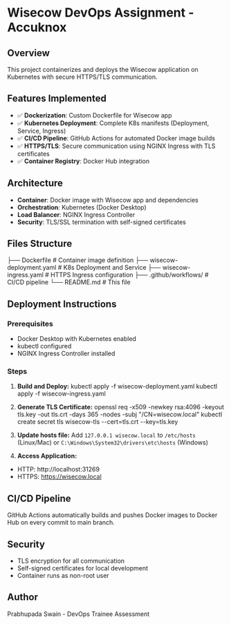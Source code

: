 # Wisecow DevOps Assignment - Accuknox

## Overview
This project containerizes and deploys the Wisecow application on Kubernetes with secure HTTPS/TLS communication.

## Features Implemented
- ✅ **Dockerization**: Custom Dockerfile for Wisecow app
- ✅ **Kubernetes Deployment**: Complete K8s manifests (Deployment, Service, Ingress)
- ✅ **CI/CD Pipeline**: GitHub Actions for automated Docker image builds
- ✅ **HTTPS/TLS**: Secure communication using NGINX Ingress with TLS certificates
- ✅ **Container Registry**: Docker Hub integration

## Architecture
- **Container**: Docker image with Wisecow app and dependencies
- **Orchestration**: Kubernetes (Docker Desktop)
- **Load Balancer**: NGINX Ingress Controller
- **Security**: TLS/SSL termination with self-signed certificates

## Files Structure
├── Dockerfile # Container image definition
├── wisecow-deployment.yaml # K8s Deployment and Service
├── wisecow-ingress.yaml # HTTPS Ingress configuration
├── .github/workflows/ # CI/CD pipeline
└── README.md # This file


## Deployment Instructions

### Prerequisites
- Docker Desktop with Kubernetes enabled
- kubectl configured
- NGINX Ingress Controller installed

### Steps
1. **Build and Deploy:**
kubectl apply -f wisecow-deployment.yaml
kubectl apply -f wisecow-ingress.yaml

2. **Generate TLS Certificate:**
openssl req -x509 -newkey rsa:4096 -keyout tls.key -out tls.crt -days 365 -nodes -subj "/CN=wisecow.local"
kubectl create secret tls wisecow-tls --cert=tls.crt --key=tls.key

3. **Update hosts file:**
Add `127.0.0.1 wisecow.local` to `/etc/hosts` (Linux/Mac) or `C:\Windows\System32\drivers\etc\hosts` (Windows)

4. **Access Application:**
- HTTP: http://localhost:31269
- HTTPS: https://wisecow.local

## CI/CD Pipeline
GitHub Actions automatically builds and pushes Docker images to Docker Hub on every commit to main branch.

## Security
- TLS encryption for all communication
- Self-signed certificates for local development
- Container runs as non-root user

## Author
Prabhupada Swain - DevOps Trainee Assessment
